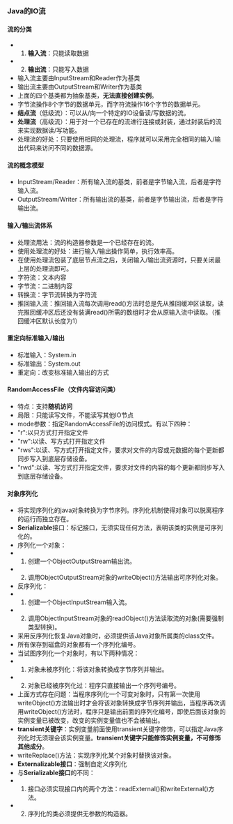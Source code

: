 ### Java的IO流
#### 流的分类
* 1. **输入流**：只能读取数据
* 2. **输出流**：只能写入数据
* 输入流主要由InputStream和Reader作为基类
* 输出流主要由OutputStream和Writer作为基类
* 上面的四个基类都为抽象基类，**无法直接创建实例**。
* 字节流操作8个字节的数据单元，而字符流操作16个字节的数据单元。
* **结点流**（低级流）：可以从/向一个特定的IO设备读/写数据的流。
* **处理流**（高级流）：用于对一个已存在的流进行连接或封装，通过封装后的流来实现数据读/写功能。
* 处理流的好处：只要使用相同的处理流，程序就可以采用完全相同的输入/输出代码来访问不同的数据源。
#### 流的概念模型
* InputStream/Reader：所有输入流的基类，前者是字节输入流，后者是字符输入流。
* OutputStream/Writer：所有输出流的基类，前者是字节输出流，后者是字符输出流。
#### 输入/输出流体系
* 处理流用法：流的构造器参数是一个已经存在的流。
* 使用处理流的好处：进行输入/输出操作简单，执行效率高。
* 在使用处理流包装了底层节点流之后，关闭输入/输出流资源时，只要关闭最上层的处理流即可。
* 字符流：文本内容
* 字节流：二进制内容
* 转换流：字节流转换为字符流
* 推回输入流：推回输入流每次调用read()方法时总是先从推回缓冲区读取，读完推回缓冲区后还没有装满read()所需的数组时才会从原输入流中读取。（推回缓冲区默认长度为1）
#### 重定向标准输入/输出
* 标准输入：System.in
* 标准输出：System.out
* 重定向：改变标准输入输出的方式
#### RandomAccessFile（文件内容访问类）
* 特点：支持**随机访问**
* 局限：只能读写文件，不能读写其他IO节点
* mode参数：指定RandomAccessFile的访问模式。有以下四种：
* "r":以只方式打开指定文件
* "rw":以读、写方式打开指定文件
* "rws":以读、写方式打开指定文件，要求对文件的内容或元数据的每个更新都同步写入到底层存储设备。
* "rwd":以读、写方式打开指定文件，要求对文件的内容的每个更新都同步写入到底层存储设备。
#### 对象序列化
* 将实现序列化的java对象转换为字节序列。序列化机制使得对象可以脱离程序的运行而独立存在。
* **Serializable**接口：标记接口，无须实现任何方法，表明该类的实例是可序列化的。
* 序列化一个对象：
* 1. 创建一个ObjectOutputStream输出流。
* 2. 调用ObjectOutputStream对象的writeObject()方法输出可序列化对象。
* 反序列化：
* 1. 创建一个ObjectInputStream输入流。
* 2. 调用ObjectInputStream对象的readObject()方法读取流的对象(需要强制类型转换)。
* 采用反序列化恢复Java对象时，必须提供该Java对象所属类的class文件。
* 所有保存到磁盘的对象都有一个序列化编号。
* 当试图序列化一个对象时，有以下两种情况：
* 1. 对象未被序列化：将该对象转换成字节序列并输出。
* 2. 对象已经被序列化过：程序只直接输出一个序列号编号。
* 上面方式存在问题：当程序序列化一个可变对象时，只有第一次使用writeObject()方法输出时才会将该对象转换成字节序列并输出，当程序再次调用writeObject()方法时，程序只是输出前面的序列化编号，即使后面该对象的实例变量已被改变，改变的实例变量值也不会被输出。
* **transient关键字**：实例变量前面使用transient关键字修饰，可以指定Java序列化时无须理会该实例变量。**transient关键字只能修饰实例变量，不可修饰其他成分**。
* writeReplace()方法：实现序列化某个对象时替换该对象。
* **Externalizable接口**：强制自定义序列化
* 与**Serializable接口**的不同：
* 1. 接口必须实现接口内的两个方法：readExternal()和writeExternal()方法。
* 2. 序列化的类必须提供无参数的构造器。
